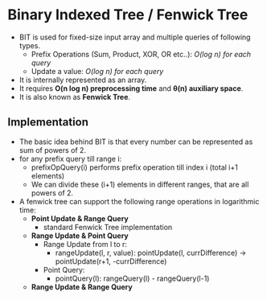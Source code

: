 # Binary Indexed Tree / Fenwick Tree
- BIT is used for fixed-size input array and multiple queries of following types.
    - Prefix Operations (Sum, Product, XOR, OR etc..): *O(log n) for each query*
    - Update a value: *O(log n) for each query*
- It is internally represented as an array.
- It requires **O(n log n) preprocessing time** and **θ(n) auxiliary space**.
- It is also known as **Fenwick Tree**.
  
## Implementation
  - The basic idea behind BIT is that every number can be represented as sum of powers of 2.
  - for any prefix query till range i:
    - prefixOpQuery(i) performs prefix operation till index i (total i+1 elements)
    - We can divide these (i+1) elements in different ranges, that are all powers of 2.
  - A fenwick tree can support the following range operations in logarithmic time:
    - **Point Update & Range Query**
        - standard Fenwick Tree implementation
    - **Range Update & Point Query**
        - Range Update from l to r:
            - rangeUpdate(l, r, value): pointUpdate(l, currDifference) -> pointUpdate(r+1, -currDifference)
        - Point Query:
            - pointQuery(l): rangeQuery(l) - rangeQuery(l-1)
    - **Range Update & Range Query**
    

